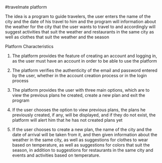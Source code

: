 #travelmate platform

The idea is a program to guide travelers, the user enters the name of the city and the date of his travel to him and the program will information about the weather for the city that the user wants to travel to and accordingly will suggest activities that suit the weather and restaurants in the same city as well as clothes that suit the weather and the season

Platform Characteristics 

1. The platform provides the feature of creating an account and logging in, as the user must have an account in order to be able to use the platform 

2. The platform verifies the authenticity of the email and password entered by the user, whether in the account creation process or in the login process

3. The platform provides the user with three main options, which are to view the previous plans he created, create a new plan and exit the program 

4. If the user chooses the option to view previous plans, the plans he previously created, if any, will be displayed, and if they do not exist, the platform will alert him that he has not created plans yet 

5. If the user chooses to create a new plan, the name of the city and the date of arrival will be taken from it, and then given information about the weather in the same city, as well as suggestions for clothes to wear based on temperature, as well as suggestions for colors that suit the season, in addition to suggestions for restaurants in the same city and events and activities based on temperature.

